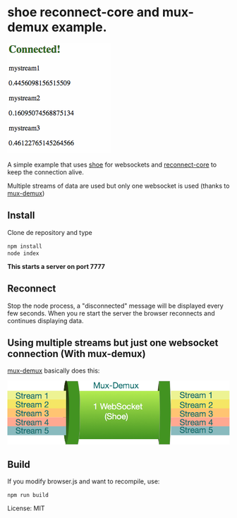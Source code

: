 # shoe reconnect-core and mux-demux example.

![sample](sample.gif)

A simple example that uses [shoe](http://github.com/substack/shoe) for websockets 
and [reconnect-core](https://github.com/juliangruber/reconnect-core) to keep the connection alive.

Multiple streams of data are used but only one websocket is used (thanks to [mux-demux](https://github.com/dominictarr/mux-demux))

## Install

Clone de repository and type

	npm install
	node index



**This starts a server on port 7777**

## Reconnect

Stop the node process, a "disconnected" message will be displayed every few seconds.
When you re start the server the browser reconnects and continues displaying data.


## Using multiple streams but just one websocket connection (With mux-demux)

[mux-demux](https://github.com/dominictarr/mux-demux) basically does this:

![muxdemux](muxdemux.png)


## Build

If you modify browser.js and want to recompile, use:

	npm run build

License: MIT
